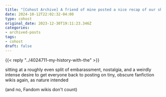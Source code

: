 ```yaml
---
title: "[Cohost Archive] A friend of mine posted a nice recap of our shared history with one of the dumbest, most niche fan communities I've ever known."
date: 2024-10-12T22:02:32-04:00
type: cohost
original_date: 2023-12-30T19:11:23.346Z
categories:
- archived-posts
tags:
- cohost
draft: false
---
```


{{< reply "../4024711-my-history-with-the" >}}

sitting at a roughly even split of embarassment, nostalgia, and a weirdly intense desire to get everyone back to posting on tiny, obscure fanfiction wikis again, as nature intended

(and no, Fandom wikis don't count)